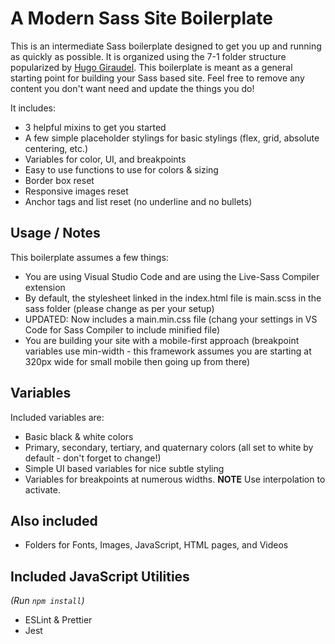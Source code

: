 # A Modern Sass Site Boilerplate

This is an intermediate Sass boilerplate designed to get you up and running as quickly as possible. It is organized using the 7-1 folder structure popularized by [Hugo Giraudel](https://github.com/HugoGiraudel/sass-boilerplate). This boilerplate is meant as a general starting point for building your Sass based site. Feel free to remove any content you don't want need and update the things you do!

It includes:

- 3 helpful mixins to get you started
- A few simple placeholder stylings for basic stylings (flex, grid, absolute centering, etc.)
- Variables for color, UI, and breakpoints
- Easy to use functions to use for colors & sizing
- Border box reset
- Responsive images reset
- Anchor tags and list reset (no underline and no bullets)

## Usage / Notes

This boilerplate assumes a few things:

- You are using Visual Studio Code and are using the Live-Sass Compiler extension
- By default, the stylesheet linked in the index.html file is main.scss in the sass folder (please change as per your setup)
- UPDATED: Now includes a main.min.css file (chang your settings in VS Code for Sass Compiler to include minified file)
- You are building your site with a mobile-first approach (breakpoint variables use min-width - this framework assumes you are starting at 320px wide for small mobile then going up from there)

## Variables

Included variables are:

- Basic black & white colors
- Primary, secondary, tertiary, and quaternary colors (all set to white by default - don't forget to change!)
- Simple UI based variables for nice subtle styling
- Variables for breakpoints at numerous widths. **NOTE** Use interpolation to activate.

## Also included

- Folders for Fonts, Images, JavaScript, HTML pages, and Videos

## Included JavaScript Utilities

_(Run `npm install`)_

- ESLint & Prettier
- Jest
